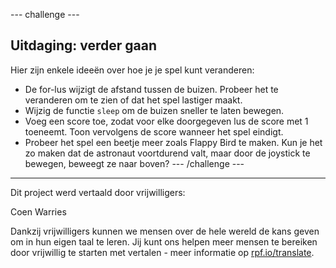 --- challenge ---
## Uitdaging: verder gaan

Hier zijn enkele ideeën over hoe je je spel kunt veranderen:
- De for-lus wijzigt de afstand tussen de buizen. Probeer het te veranderen om te zien of dat het spel lastiger maakt.
- Wijzig de functie `sleep` om de buizen sneller te laten bewegen.
- Voeg een score toe, zodat voor elke doorgegeven lus de score met 1 toeneemt. Toon vervolgens de score wanneer het spel eindigt.
- Probeer het spel een beetje meer zoals Flappy Bird te maken. Kun je het zo maken dat de astronaut voortdurend valt, maar door de joystick te bewegen, beweegt ze naar boven? --- /challenge ---

*** 

Dit project werd vertaald door vrijwilligers:

Coen Warries

Dankzij vrijwilligers kunnen we mensen over de hele wereld de kans geven om in hun eigen taal te leren. Jij kunt ons helpen meer mensen te bereiken door vrijwillig te starten met vertalen - meer informatie op [rpf.io/translate](https://rpf.io/translate).